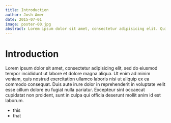 ```yaml
---
title: Introduction
author: Josh Amer
date: 2015-07-01
image: poster-00.jpg
abstract: Lorem ipsum dolor sit amet, consectetur adipisicing elit. Quis ullam suscipit repudiandae?
---
```


# Introduction

Lorem ipsum dolor sit amet, consectetur adipisicing elit, sed do eiusmod
tempor incididunt ut labore et dolore magna aliqua. Ut enim ad minim veniam,
quis nostrud exercitation ullamco laboris nisi ut aliquip ex ea commodo
consequat. Duis aute irure dolor in reprehenderit in voluptate velit esse
cillum dolore eu fugiat nulla pariatur. Excepteur sint occaecat cupidatat non
proident, sunt in culpa qui officia deserunt mollit anim id est laborum.

- this
- that
